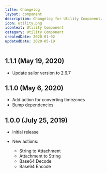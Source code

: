 ```yaml
---
title: Changelog
layout: component
description: Changelog for Utility Component.
icon: utility.png
icontext: Utility Component
category: Utility Component
createdDate: 2020-01-02
updatedDate: 2020-05-19
---
```


## 1.1.1 (May 19, 2020)

* Update sailor version to 2.6.7

## 1.1.0 (May 6, 2020)

* Add action for converting timezones
* Bump dependencies

## 1.0.0 (July 25, 2019)

* Initial release

* New actions:

  - String to  Attachment
  - Attachment to String
  - Base64 Decode
  - Base64 Encode
